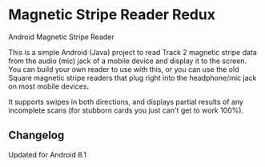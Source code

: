 # Magnetic Stripe Reader Redux

Android Magnetic Stripe Reader

This is a simple Android (Java) project to read Track 2 magnetic stripe data from the audio (mic) jack of a mobile device and display it to the screen. You can build your own reader to use with this, or you can use the old Square magnetic stripe readers that plug right into the headphone/mic jack on most mobile devices.

It supports swipes in both directions, and displays partial results of any incomplete scans (for stubborn cards you just can't get to work 100%).

## Changelog
Updated for Android 8.1